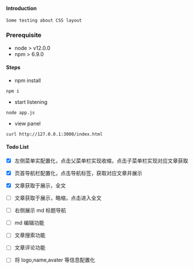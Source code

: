 #### Introduction

    Some testing about CSS layout

### Prerequisite

- node > v12.0.0
- npm > 6.9.0

#### Steps

- npm install

```
npm i
```

- start listening

```
node app.js
```

- view panel

```
curl http://127.0.0.1:3000/index.html
```

#### Todo List

- [x] 左侧菜单实配置化，点击父菜单栏实现收缩，点击子菜单栏实现对应文章获取

- [x] 页首导航栏配置化，点击导航标签，获取对应文章并展示

- [x] 文章获取于展示，全文

- [ ] 文章获取于展示，略缩，点击进入全文

- [ ] 右侧展示 md 标题导航

- [ ] md 编辑功能

- [ ] 文章搜索功能

- [ ] 文章评论功能

- [ ] 将 logo,name,avater 等信息配置化
